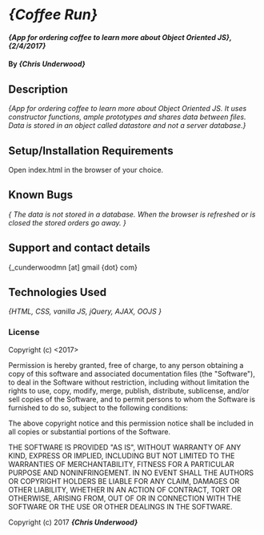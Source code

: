 # _{Coffee Run}_

#### _{App for ordering coffee to learn more about Object Oriented JS}, {2/4/2017}_

#### By _**{Chris Underwood}**_

## Description

_{App for ordering coffee to learn more about Object Oriented JS. It uses constructor functions, ample prototypes and shares data between files. Data is stored in an object called datastore and not a server database.}_

## Setup/Installation Requirements

Open index.html in the browser of your choice.


## Known Bugs

_{ The data is not stored in a database. When the browser is refreshed or is closed the stored orders go away. }_

## Support and contact details

{_cunderwoodmn [at] gmail {dot} com}

## Technologies Used

_{HTML, CSS, vanilla JS, jQuery, AJAX, OOJS }_

### License

Copyright (c) <2017> <Chris Underwood>

Permission is hereby granted, free of charge, to any person obtaining a copy of this software and associated documentation files (the "Software"), to deal in the Software without restriction, including without limitation the rights to use, copy, modify, merge, publish, distribute, sublicense, and/or sell copies of the Software, and to permit persons to whom the Software is furnished to do so, subject to the following conditions:

The above copyright notice and this permission notice shall be included in all copies or substantial portions of the Software.

THE SOFTWARE IS PROVIDED "AS IS", WITHOUT WARRANTY OF ANY KIND, EXPRESS OR IMPLIED, INCLUDING BUT NOT LIMITED TO THE WARRANTIES OF MERCHANTABILITY, FITNESS FOR A PARTICULAR PURPOSE AND NONINFRINGEMENT. IN NO EVENT SHALL THE AUTHORS OR COPYRIGHT HOLDERS BE LIABLE FOR ANY CLAIM, DAMAGES OR OTHER LIABILITY, WHETHER IN AN ACTION OF CONTRACT, TORT OR OTHERWISE, ARISING FROM, OUT OF OR IN CONNECTION WITH THE SOFTWARE OR THE USE OR OTHER DEALINGS IN THE SOFTWARE.

Copyright (c) 2017 **_{Chris Underwood}_**

